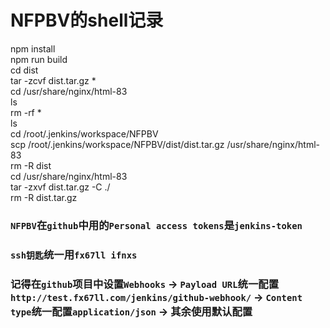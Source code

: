 # NFPBV的shell记录

npm install  
npm run build  
cd dist  
tar -zcvf dist.tar.gz *  
cd /usr/share/nginx/html-83  
ls  
rm -rf *  
ls  
cd /root/.jenkins/workspace/NFPBV  
scp /root/.jenkins/workspace/NFPBV/dist/dist.tar.gz /usr/share/nginx/html-83  
rm -R dist  
cd /usr/share/nginx/html-83  
tar -zxvf dist.tar.gz -C ./  
rm -R dist.tar.gz  


### `NFPBV`在`github`中用的`Personal access tokens`是`jenkins-token`  
### `ssh钥匙`统一用`fx67ll ifnxs`  
### 记得在`github`项目中设置`Webhooks` -> `Payload URL`统一配置`http://test.fx67ll.com/jenkins/github-webhook/` -> `Content type`统一配置`application/json` -> 其余使用默认配置  